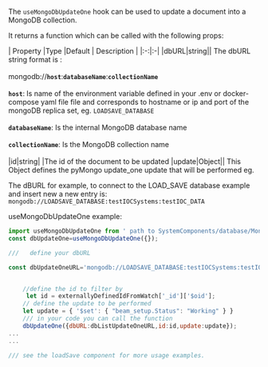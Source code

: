 
The `useMongoDbUpdateOne` hook can be used to update a document into a MongoDB collection.

It returns a function which can be called with the following props:

|  Property |Type |Default | Description |
|:-:|:-|
|dbURL|string|| The dbURL string format is : <br/><br/>mongodb://**`host`**:**`databaseName`**:**`collectionName`**<br/><br/> **`host`**: Is name of the environment variable defined in your .env or docker-compose yaml file file and corresponds to hostname or ip and port of the mongoDB replica set, eg. `LOADSAVE_DATABASE`<br/><br/>**`databaseName`**: Is the internal MongoDB database name<br/><br/>**`collectionName`**: Is the MongoDB collection name<br/><br/>
|id|string| |The id of the document to be updated
|update|Object|| This Object defines the pyMongo update_one update that will be performed eg. <br> 



The dBURL for example, to connect to the  LOAD_SAVE database example and insert new a new entry is:<br/>
`mongodb://LOADSAVE_DATABASE:testIOCSystems:testIOC_DATA`






useMongoDbUpdateOne example:

```js static
import useMongoDbUpdateOne from ' path to SystemComponents/database/MongoDB/useMongoDbUpdateOne';
const dbUpdateOne=useMongoDbUpdateOne({});

///   define your dbURL

const dbUpdateOneURL='mongodb://LOADSAVE_DATABASE:testIOCSystems:testIOC_DATA'


    //define the id to filter by
     let id = externallyDefinedIdFromWatch['_id']['$oid'];
    // define the update to be performed
    let update = { '$set': { "beam_setup.Status": "Working" } }
    /// in your code you can call the function
    dbUpdateOne({dbURL:dbListUpdateOneURL,id:id,update:update});
...
...

/// see the loadSave component for more usage examples.
```
